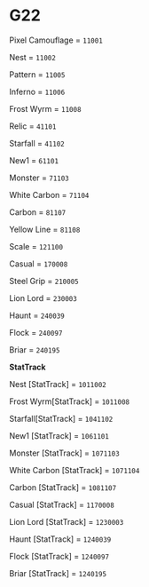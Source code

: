 # G22


Pixel Camouflage = `11001`

Nest = `11002`

Pattern = `11005`

Inferno = `11006`

Frost Wyrm = `11008`

Relic = `41101`

Starfall = `41102`

New1 = `61101`

Monster = `71103`

White Carbon = `71104`

Carbon = `81107`

Yellow Line = `81108`

Scale = `121100`

Casual = `170008`

Steel Grip = `210005`

Lion Lord = `230003`

Haunt = `240039`

Flock = `240097`

Briar = `240195`


**StatTrack**


Nest [StatTrack] = `1011002`

Frost Wyrm[StatTrack] = `1011008`

Starfall[StatTrack] = `1041102`

New1 [StatTrack] = `1061101`

Monster [StatTrack] = `1071103`

White Carbon [StatTrack] = `1071104`

Carbon [StatTrack] = `1081107`

Casual [StatTrack] = `1170008`

Lion Lord [StatTrack] = `1230003`

Haunt [StatTrack] = `1240039`

Flock [StatTrack] = `1240097`

Briar [StatTrack] = `1240195`

